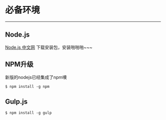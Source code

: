 # 必备环境
---

## Node.js

[Node.js 中文网](http://nodejs.cn/)
下载安装包，安装啪啪啪~~~

## NPM升级

新版的nodejs已经集成了npm噢

```
$ npm install -g npm
```

## Gulp.js

```
$ npm install -g gulp
```







